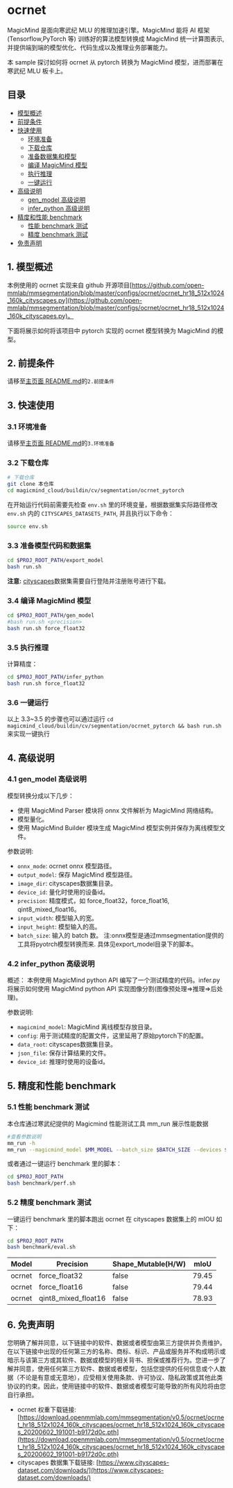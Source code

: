 # ocrnet

MagicMind 是面向寒武纪 MLU 的推理加速引擎。MagicMind 能将 AI 框架(Tensorflow,PyTorch 等) 训练好的算法模型转换成 MagicMind 统一计算图表示,并提供端到端的模型优化、代码生成以及推理业务部署能力。

本 sample 探讨如何将 ocrnet 从 pytorch 转换为 MagicMind 模型，进而部署在寒武纪 MLU 板卡上。

## 目录

- [模型概述](#1-模型概述)
- [前提条件](#2-前提条件)
- [快速使用](#3-快速使用)
  - [环境准备](#31-环境准备)
  - [下载仓库](#32-下载仓库)
  - [准备数据集和模型](#33-准备数据集和模型)
  - [编译 MagicMind 模型](#34-编译-magicmind-模型)
  - [执行推理](#35-执行推理)
  - [一键运行](#36-一键运行)
- [高级说明](#4-高级说明)
  - [gen_model 高级说明](#41-gen_model-高级说明)
  - [infer_python 高级说明](#42-infer_python-高级说明)
- [精度和性能 benchmark](#5-精度和性能-benchmark)
  - [性能 benchmark 测试](#51-性能-benchmark-测试)
  - [精度 benchmark 测试](#52-精度-benchmark-测试)
- [免责声明](#6-免责声明)

## 1. 模型概述

本例使用的 ocrnet 实现来自 github 开源项目[https://github.com/open-mmlab/mmsegmentation/blob/master/configs/ocrnet/ocrnet_hr18_512x1024_160k_cityscapes.py](https://github.com/open-mmlab/mmsegmentation/blob/master/configs/ocrnet/ocrnet_hr18_512x1024_160k_cityscapes.py)。

下面将展示如何将该项目中 pytorch 实现的 ocrnet 模型转换为 MagicMind 的模型。

## 2. 前提条件

请移至[主页面 README.md](../../../../README.md)的`2.前提条件`

## 3. 快速使用

### 3.1 环境准备

请移至[主页面 README.md](../../../../README.md)的`3.环境准备`

### 3.2 下载仓库

```bash
# 下载仓库
git clone 本仓库
cd magicmind_cloud/buildin/cv/segmentation/ocrnet_pytorch
```

在开始运行代码前需要先检查 `env.sh` 里的环境变量，根据数据集实际路径修改 `env.sh` 内的 `CITYSCAPES_DATASETS_PATH`, 并且执行以下命令：

```bash
source env.sh
```

### 3.3 准备模型代码和数据集

```bash
cd $PROJ_ROOT_PATH/export_model
bash run.sh
```
**注意:** [cityscapes](https://www.cityscapes-dataset.com/downloads/)数据集需要自行登陆并注册账号进行下载。
### 3.4 编译 MagicMind 模型

```bash
cd $PROJ_ROOT_PATH/gen_model
#bash run.sh <precision>
bash run.sh force_float32
```

### 3.5 执行推理

计算精度：
```bash
cd $PROJ_ROOT_PATH/infer_python
bash run.sh force_float32
```

### 3.6 一键运行

以上 3.3~3.5 的步骤也可以通过运行 `cd magicmind_cloud/buildin/cv/segmentation/ocrnet_pytorch && bash run.sh` 来实现一键执行

## 4. 高级说明

### 4.1 gen_model 高级说明

模型转换分成以下几步：
- 使用 MagicMind Parser 模块将 onnx 文件解析为 MagicMind 网络结构。
- 模型量化。
- 使用 MagicMind Builder 模块生成 MagicMind 模型实例并保存为离线模型文件。

参数说明:

- `onnx_mode`: ocrnet onnx 模型路径。
- `output_model`: 保存 MagicMind 模型路径。
- `image_dir`: cityscapes数据集目录。
- `device_id`: 量化时使用的设备id。
- `precision`: 精度模式，如 force_float32，force_float16, qint8_mixed_float16。
- `input_width`: 模型输入的宽。
- `input_height`: 模型输入的高。
- `batch_size`: 输入的 batch 数。
  注:onnx模型是通过mmsegmentation提供的工具将pyotrch模型转换而来. 具体见export_model目录下的脚本。

### 4.2 infer_python 高级说明

概述：
本例使用 MagicMind python API 编写了一个测试精度的代码。infer.py 将展示如何使用 MagicMind python API 实现图像分割(图像预处理=>推理=>后处理)。

参数说明:

- `magicmind_model`: MagicMind 离线模型存放目录。
- `config`: 用于测试精度的配置文件，这里延用了原始pytorch下的配置。
- `data_root`: cityscapes数据集目录。
- `json_file`: 保存计算结果的文件。
- `device_id`: 推理时使用的设备id。

## 5. 精度和性能 benchmark

### 5.1 性能 benchmark 测试

本仓库通过寒武纪提供的 Magicmind 性能测试工具 mm_run 展示性能数据

```bash
#查看参数说明
mm_run -h
mm_run --magicmind_model $MM_MODEL --batch_size $BATCH_SIZE --devices $DEV_ID --threads 1 --iterations 1000
```

或者通过一键运行 benchmark 里的脚本：

```bash
cd $PROJ_ROOT_PATH
bash benchmark/perf.sh
```

### 5.2 精度 benchmark 测试

一键运行 benchmark 里的脚本跑出 ocrnet 在 cityscapes 数据集上的 mIOU 如下：

```bash
cd $PROJ_ROOT_PATH
bash benchmark/eval.sh
```
| Model        | Precision           | Shape_Mutable(H/W) | mIoU   |
| ------------ | ------------------- | ------------------ | ------ |
| ocrnet | force_float32       | false               | 79.45 |
| ocrnet | force_float16       | false               | 79.44 |
| ocrnet | qint8_mixed_float16 | false               | 78.93 |

## 6. 免责声明

您明确了解并同意，以下链接中的软件、数据或者模型由第三方提供并负责维护。在以下链接中出现的任何第三方的名称、商标、标识、产品或服务并不构成明示或暗示与该第三方或其软件、数据或模型的相关背书、担保或推荐行为。您进一步了解并同意，使用任何第三方软件、数据或者模型，包括您提供的任何信息或个人数据（不论是有意或无意地），应受相关使用条款、许可协议、隐私政策或其他此类协议的约束。因此，使用链接中的软件、数据或者模型可能导致的所有风险将由您自行承担。

- ocrnet 权重下载链接: [https://download.openmmlab.com/mmsegmentation/v0.5/ocrnet/ocrnet_hr18_512x1024_160k_cityscapes/ocrnet_hr18_512x1024_160k_cityscapes_20200602_191001-b9172d0c.pth](https://download.openmmlab.com/mmsegmentation/v0.5/ocrnet/ocrnet_hr18_512x1024_160k_cityscapes/ocrnet_hr18_512x1024_160k_cityscapes_20200602_191001-b9172d0c.pth)
- cityscapes 数据集下载链接: [https://www.cityscapes-dataset.com/downloads/](https://www.cityscapes-dataset.com/downloads/)
